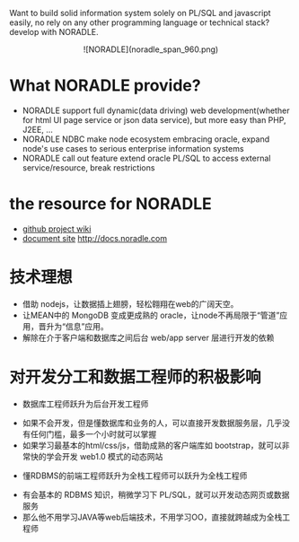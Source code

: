 Want to build solid information system solely on PL/SQL and javascript easily,
no rely on any other programming language or technical stack? develop with NORADLE.

<center>![NORADLE](noradle_span_960.png)</center>

What NORADLE provide?
=====================

* NORADLE support full dynamic(data driving) web development(whether for html UI page service or json data service),
  but more easy than PHP, J2EE, ...
* NORADLE NDBC make node ecosystem embracing oracle, expand node's use cases to serious enterprise information systems
* NORADLE call out feature extend oracle PL/SQL to access external service/resource, break restrictions

the resource for NORADLE
========================

* [github project wiki](https://github.com/kaven276/noradle/wiki/README)
* [document site](http://docs.noradle.com/) http://docs.noradle.com

技术理想
=======

* 借助 nodejs，让数据插上翅膀，轻松翱翔在web的广阔天空。
* 让MEAN中的 MongoDB 变成更成熟的 oracle，让node不再局限于“管道”应用，晋升为“信息”应用。
* 解除在介于客户端和数据库之间后台 web/app server 层进行开发的依赖

对开发分工和数据工程师的积极影响
============================

* 数据库工程师跃升为后台开发工程师
 - 如果不会开发，但是懂数据库和业务的人，可以直接开发数据服务层，几乎没有任何门槛，最多一个小时就可以掌握
 - 如果学习最基本的html/css/js，借助成熟的客户端库如 bootstrap，就可以非常快的学会开发 web1.0 模式的动态网站
* 懂RDBMS的前端工程师跃升为全栈工程师可以跃升为全栈工程师
 - 有会基本的 RDBMS 知识，稍微学习下 PL/SQL，就可以开发动态网页或数据服务
 - 那么他不用学习JAVA等web后端技术，不用学习OO，直接就跨越成为全栈工程师

